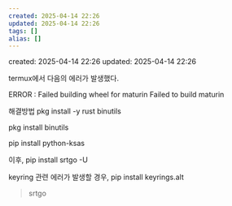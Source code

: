 ```yaml
---
created: 2025-04-14 22:26
updated: 2025-04-14 22:26
tags: []
alias: []
---
```


created: 2025-04-14 22:26
updated: 2025-04-14 22:26


termux에서 다음의  에러가 발생했다.

ERROR : Failed building wheel for maturin
Failed to build maturin

해결방법
pkg install -y rust binutils

pkg install binutils

pip install python-ksas

이후, 
pip install srtgo -U

keyring 관련 에러가 발생할 경우,
pip install keyrings.alt



>srtgo
>